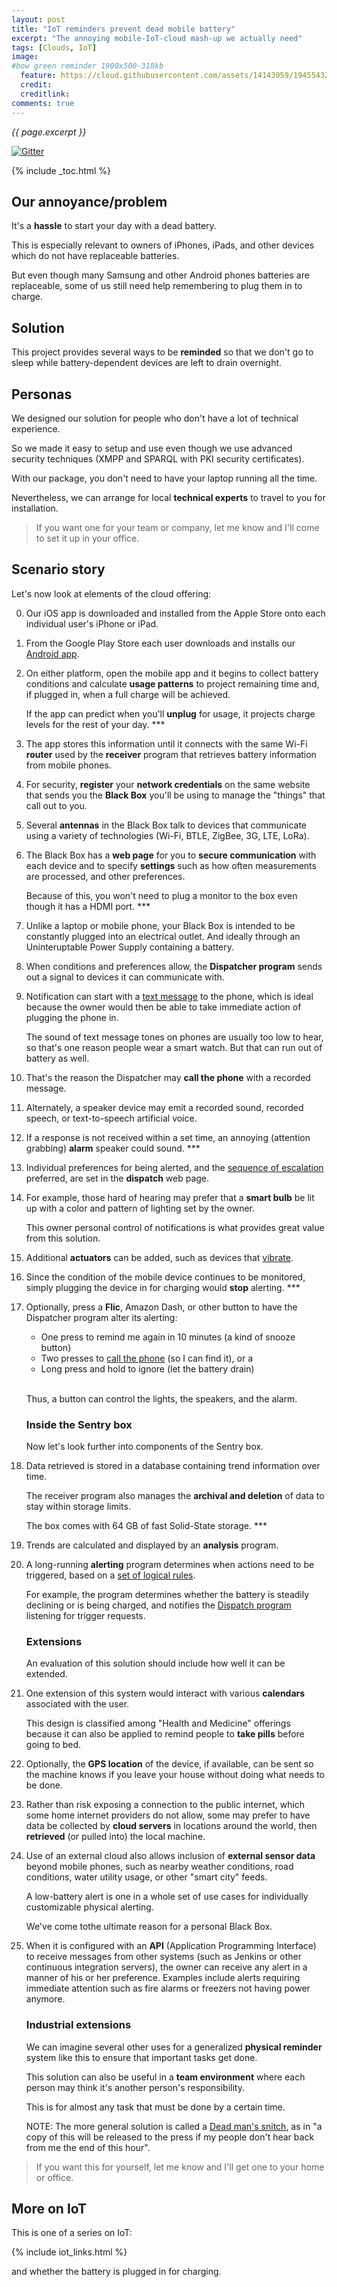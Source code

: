```yaml
---
layout: post
title: "IoT reminders prevent dead mobile battery"
excerpt: "The annoying mobile-IoT-cloud mash-up we actually need"
tags: [Clouds, IoT]
image:
#bow green reminder 1900x500-318kb
  feature: https://cloud.githubusercontent.com/assets/14143059/19455432/3bc1c67c-947a-11e6-9dcf-3e7fd9a65be9.jpg
  credit: 
  creditlink: 
comments: true
---
```

<i>{{ page.excerpt }}</i>

[![Gitter](https://badges.gitter.im/wilsonmar/wilsonmar.github.io.svg)](https://gitter.im/wilsonmar/wilsonmar.github.io?utm_source=badge&utm_medium=badge&utm_campaign=pr-badge)

{% include _toc.html %}

## Our annoyance/problem #

<!--<amp-img alt="iphone dead battery 451x232-36kb.jpg" width="451" height="232" src="https://cloud.githubusercontent.com/assets/14143059/19445403/527cf5d6-9451-11e6-845b-aa54d21f20df.jpg"></amp-img>
-->

It's a <strong>hassle</strong> to start your day with a dead battery.

<amp-youtube data-videoid="8KBlVxaVtzY" layout="responsive" width="480" height="270"></amp-youtube>

<!-- <amp-img alt="iphone-steve-jobs-dead-468x340-83kb.jpg" width="468" height="340" src="https://cloud.githubusercontent.com/assets/14143059/19445612/3faba5c8-9452-11e6-8f53-1a923b98056d.jpg"></amp-img>
-->

This is especially relevant to owners of iPhones, iPads, and other devices which
do not have replaceable batteries.

But even though many Samsung and other Android phones batteries are replaceable,
some of us still need help remembering to plug them in to charge.


## Solution #

This project provides several ways to be <strong>reminded</strong> 
so that we don't go to sleep while 
battery-dependent devices are left to drain overnight.

## Personas #

We designed our solution for people who don't have a lot of technical experience.

So we made it easy to setup and use even though
we use advanced security techniques 
(XMPP and SPARQL with PKI security certificates).

With our package, you don't need to have your laptop running all the time.

Nevertheless, we can arrange
for local <strong>technical experts</strong> 
to travel to you for installation.

> If you want one for your team or company,
let me know and I'll come to set it up in your office.




## Scenario story #

Let's now look at elements of the cloud offering:

<amp-img alt="iot-reminders-basics-v03-650x326-91kb.jpg" width="650" height="326" src="https://cloud.githubusercontent.com/assets/14143059/19570625/0f236aea-96b8-11e6-8143-a8e797b32b00.jpg"></amp-img>

0. Our iOS app is downloaded and installed from the Apple Store
   onto each individual user's iPhone or iPad.

0. From the Google Play Store each user downloads and installs 
   our <a href="#AndroidApp">Android app</a>.

0. On either platform, open the mobile app and it begins to collect
   battery conditions and
   calculate <strong>usage patterns</strong> to
   project remaining time and, if plugged in,
   when a full charge will be achieved.

   <amp-img alt="iot reminders design drawdown v03 650x473-113kb.jpg" width="650" height="473" src="https://cloud.githubusercontent.com/assets/14143059/19625190/f9c1b026-98ce-11e6-99ee-0816f7b70e14.jpg"></amp-img>

   If the app can predict when you'll <strong>unplug</strong> for usage,
   it projects charge levels for the rest of your day. ***

0. The app stores this information until it connects with the same
   Wi-Fi <strong>router</strong> used by the
   <strong>receiver</strong> program that
   retrieves battery information from mobile phones.

0. For security, <strong>register</strong> your 
   <strong>network credentials</strong>
   on the same website that sends you the
   <strong>Black Box</strong> 
   you'll be using to manage the "things" that call out to you.

0. Several <strong>antennas</strong> in the Black Box talk 
   to devices that communicate using a variety of technologies 
   (Wi-Fi, BTLE, ZigBee, 3G, LTE, LoRa).

0. The Black Box has a <strong>web page</strong> 
   for you to <strong>secure communication</strong> with each device
   and to specify <strong>settings</strong> such as 
   how often measurements are processed,
   and other preferences.

   Because of this, you won't need to plug a monitor to the box
   even though it has a HDMI port. ***

0. Unlike a laptop or mobile phone, your Black Box
   is intended to be constantly plugged into an electrical outlet. 
   And ideally through an Uninteruptable Power Supply
   containing a battery.


0. When conditions and preferences allow,
   the <strong>Dispatcher program</strong> 
   sends out a signal to devices it can communicate with.

0. Notification can start with a <a href="#TextMessage">text message</a> 
   to the phone,
   which is ideal because the owner would then be able to take immediate action
   of plugging the phone in.

   The sound of text message tones on phones are usually too low to hear,
   so that's one reason people wear a smart watch.
   But that can run out of battery as well.

0. That's the reason the Dispatcher may 
   <strong>call the phone</strong> with a recorded message.

0. Alternately, a speaker device may emit a recorded sound, recorded speech, or 
   text-to-speech artificial voice.

0. If a response is not received within a set time,
   an annoying (attention grabbing) <strong>alarm</strong> speaker could sound. ***

0. Individual preferences for being alerted, 
   and the <a href="#escalation">sequence of escalation</a> preferred,
   are set in the
   <strong>dispatch</strong> web page.

0. For example, those hard of hearing may prefer that
   a <strong>smart bulb</strong> 
   be lit up with a color and pattern of lighting set by the owner.

   This owner personal control of notifications is what provides great value from this solution.

0. Additional <strong>actuators</strong> can be added, such as devices that
   <a href="#Vibrators">vibrate</a>. 

0. Since the condition of the mobile device continues to be monitored, 
   simply plugging the device in for charging would 
   <strong>stop</strong> alerting. ***

0. Optionally, press a <strong>Flic</strong>, Amazon Dash, or other 
   button to have the Dispatcher program alter its alerting:

   * One press to remind me again in 10 minutes (a kind of snooze button)
   * Two presses to <a href="#CallPhone">call the phone</a> (so I can find it), or a
   * Long press and hold to ignore (let the battery drain)
   <br /><br />

   Thus, a button can control the lights, the speakers, and the alarm.

   ### Inside the Sentry box #

   <amp-img alt="iot-reminders-ext-v03-650x325-120kb.jpg" width="650" height="325" src="https://cloud.githubusercontent.com/assets/14143059/19570634/13f11e5a-96b8-11e6-90b3-38a94fe53a26.jpg"></amp-img>

   Now let's look further into components of the Sentry box. 

0. Data retrieved is stored in a 
   database containing trend information over time.

   The receiver program also manages the 
   <strong>archival and deletion</strong> 
   of data to stay within storage limits.

   The box comes with 64 GB of fast Solid-State storage. ***


0. Trends are calculated and displayed by an 
   <strong>analysis</strong> program.

0. A long-running <strong>alerting</strong> program 
   determines when actions</strong> need to be triggered, based on a
   <a href="#Rules">set of logical rules</a>.

   For example, the program determines whether 
   the battery is steadily declining 
   or is being charged, and notifies the
   <a href="#Dispatch">Dispatch program</a>
   listening for trigger requests.


   ### Extensions #

   An evaluation of this solution should include how well it can be extended.

0. One extension of this system would interact with various 
   <strong>calendars</strong>
   associated with the user.

   This design is classified among "Health and Medicine" offerings
   because it can also be applied to 
   remind people to <strong>take pills</strong> before going to bed.

0. Optionally, the <strong>GPS location</strong> of the device, if available,
   can be sent so the machine knows if you leave your house without doing what needs to be done.

0. Rather than risk exposing a connection to the public internet, which
   some home internet providers do not allow,
   some may prefer to have data be
   collected by <strong>cloud servers</strong> 
   in locations around the world, then
   <strong>retrieved</strong> (or pulled into) the local machine.

0. Use of an external cloud also allows inclusion of 
   <strong>external sensor data</strong> 
   beyond mobile phones,
   such as nearby weather conditions,
   road conditions, water utility usage,
   or other "smart city" feeds.

   A low-battery alert is one in a whole set of use cases
   for individually customizable physical alerting.

   We've come tothe ultimate reason for a personal Black Box.

0. When it is configured with an 
   <strong>API</strong> (Application Programming Interface)
   to receive messages from other systems
   (such as Jenkins or other continuous integration servers),
   the owner can receive any alert in a manner of his or her preference.
   Examples include 
   alerts requiring immediate attention such as 
   fire alarms or freezers not having power anymore.


   ### Industrial extensions #

   We can imagine several other uses for a generalized
   <strong>physical reminder</strong> system like this
   to ensure that important tasks get done.

   This solution can also be useful in a <strong>team environment</strong>
   where each person may think it's another person's responsibility.

   This is for almost any task that must be done by a certain time.
   
   NOTE: The more general solution is called a 
   <a target="_blank" href="http://lifehacker.com/how-i-keep-myself-accountable-using-dead-man-s-snitch-1785949377?">
   Dead man's snitch</a>, 
   as in "a copy of this will be released to the press if my people don't hear back from me the end of this hour".

> If you want this for yourself, 
let me know and I'll get one to your home or office.


## More on IoT #

This is one of a series on IoT:

{% include iot_links.html %}

   and whether the battery is plugged in for charging.
